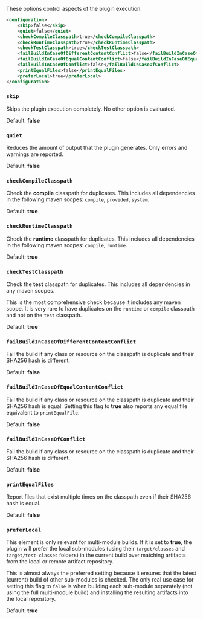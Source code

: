 These options control aspects of the plugin execution.

```xml
<configuration>
    <skip>false</skip>
    <quiet>false</quiet>
    <checkCompileClasspath>true</checkCompileClasspath>
    <checkRuntimeClasspath>true</checkRuntimeClasspath>
    <checkTestClasspath>true</checkTestClasspath>
    <failBuildInCaseOfDifferentContentConflict>false</failBuildInCaseOfDifferentContentConflict>
    <failBuildInCaseOfEqualContentConflict>false</failBuildInCaseOfEqualContentConflict>
    <failBuildInCaseOfConflict>false</failBuildInCaseOfConflict>
    <printEqualFiles>false</printEqualFiles>
    <preferLocal>true</preferLocal>
</configuration>
```

### `skip`

Skips the plugin execution completely. No other option is evaluated.

Default: **false**

### `quiet`

Reduces the amount of output that the plugin generates. Only errors
and warnings are reported.

Default: **false**

### `checkCompileClasspath`

Check the **compile** classpath for duplicates. This includes
all dependencies in the following maven scopes: `compile`, `provided`,
`system`.

Default: **true**

### `checkRuntimeClasspath`

Check the **runtime** classpath for duplicates. This includes
all dependencies in the following maven scopes: `compile`, `runtime`.

Default: **true**

### `checkTestClasspath`

Check the **test** classpath for duplicates. This includes all
dependencies in any maven scopes.

This is the most comprehensive check because it includes any maven scope. It is very rare to have duplicates on the `runtime` or `compile` classpath and not on the `test` classpath.

Default: **true**

### `failBuildInCaseOfDifferentContentConflict`

Fail the build if any class or resource on the classpath is duplicate
and their SHA256 hash is different.

Default: **false**

### `failBuildInCaseOfEqualContentConflict`

Fail the build if any class or resource on the classpath is duplicate
and their SHA256 hash is equal. Setting this flag to **true** also
reports any equal file equivalent to `printEqualFile`.

Default: **false**

### `failBuildInCaseOfConflict`

Fail the build if any class or resource on the classpath is duplicate
and their SHA256 hash is different.

Default: **false**

### `printEqualFiles`

Report files that exist multiple times on the classpath even if their
SHA256 hash is equal.

Default: **false**

### `preferLocal`

This element is only relevant for multi-module builds. If it is set to **true**, 
the plugin will prefer the local sub-modules (using their `target/classes` and
`target/test-classes` folders) in the current build over matching artifacts 
from the local or remote artifact repository.

This is almost always the preferred setting because it ensures that
the latest (current) build of other sub-modules is checked. The only
real use case for setting this flag to `false` is when building each
sub-module separately (not using the full multi-module build) and 
installing the resulting artifacts into the local repository.

Default: **true**

